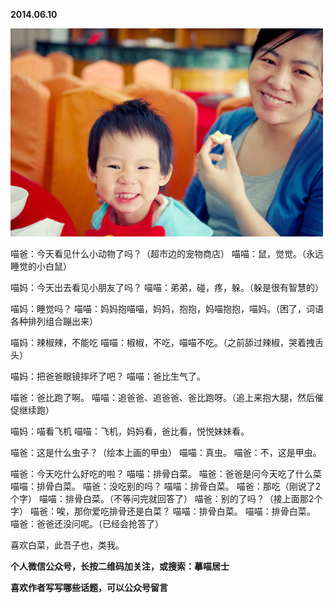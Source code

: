 
          
            
**2014.06.10**



![](img/51001-217a472300a22583.jpg)




喵爸：今天看见什么小动物了吗？（超市边的宠物商店）
喵喵：鼠，觉觉。（永远睡觉的小白鼠）


喵妈：今天出去看见小朋友了吗？
喵喵：弟弟，碰，疼，躲。（躲是很有智慧的）


喵妈：睡觉吗？
喵喵：妈妈抱喵喵，妈妈，抱抱，妈喵抱抱，喵妈。（困了，词语各种排列组合蹦出来）


喵妈：辣椒辣，不能吃
喵喵：椒椒，不吃，喵喵不吃。（之前舔过辣椒，哭着拽舌头）


喵妈：把爸爸眼镜摔坏了吧？
喵喵：爸比生气了。


喵爸：爸比跑了啊。
喵喵：追爸爸、追爸爸、爸比跑呀。（追上来抱大腿，然后催促继续跑）


喵妈：喵看飞机
喵喵：飞机，妈妈看，爸比看，悦悦妹妹看。


喵爸：这是什么虫子？（绘本上画的甲虫）
喵喵：真虫。
喵爸：不，这是甲虫。


喵爸：今天吃什么好吃的啦？
喵喵：排骨白菜。
喵爸：爸爸是问今天吃了什么菜
喵喵：排骨白菜。
喵爸：没吃别的吗？
喵喵：排骨白菜。
喵爸：那吃（刚说了2个字）
喵喵：排骨白菜。（不等问完就回答了）
喵爸：别的了吗？（接上面那2个字）
喵爸：唉，那你爱吃排骨还是白菜？
喵喵：排骨白菜。
喵喵：排骨白菜。
喵爸：爸爸还没问呢。（已经会抢答了）


喜欢白菜，此吾子也，类我。


**个人微信公众号，长按二维码加关注，或搜索：摹喵居士**

**喜欢作者写写哪些话题，可以公众号留言**




          
        